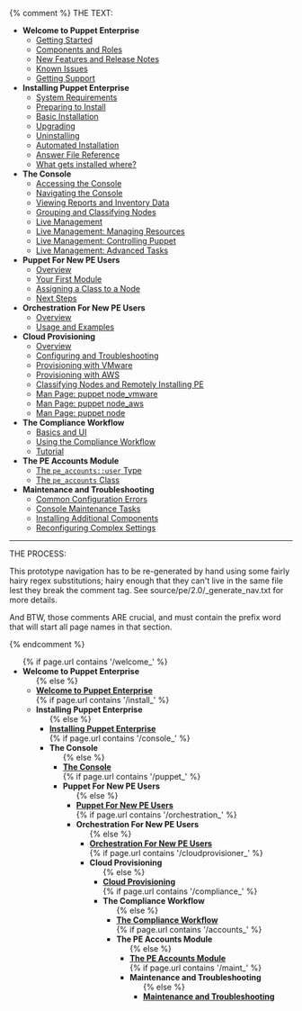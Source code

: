 {% comment %}
THE TEXT:

- **Welcome to Puppet Enterprise** <!-- welcome -->
    - [Getting Started](./welcome_getting_started.html)
    - [Components and Roles](./welcome_roles.html)
    - [New Features and Release Notes](./welcome_whats_new.html)
    - [Known Issues](./welcome_known_issues.html)
    - [Getting Support](./welcome_getting_support.html)
- **Installing Puppet Enterprise** <!-- install -->
    - [System Requirements](./install_system_requirements.html)
    - [Preparing to Install](./install_preparing.html)
    - [Basic Installation](./install_basic.html)
    - [Upgrading](./install_upgrading.html)
    - [Uninstalling](./install_uninstalling.html)
    - [Automated Installation](./install_automated.html)
    - [Answer File Reference](./install_answer_file_reference.html)
    - [What gets installed where?](./install_what_and_where.html)
- **The Console** <!-- console -->
    - [Accessing the Console](./console_accessing.html)
    - [Navigating the Console](./console_navigating.html)
    - [Viewing Reports and Inventory Data](./console_reports.html)
    - [Grouping and Classifying Nodes](./console_classes_groups.html)
    - [Live Management](./console_live.html)
    - [Live Management: Managing Resources](./console_live_resources.html)
    - [Live Management: Controlling Puppet](./console_live_puppet.html)
    - [Live Management: Advanced Tasks](./console_live_advanced.html)
- **Puppet For New PE Users** <!-- puppet -->
    - [Overview](./puppet_overview.html)
    - [Your First Module](./puppet_first_module.html)
    - [Assigning a Class to a Node](./puppet_classifying.html)
    - [Next Steps](./puppet_next_steps.html)
- **Orchestration For New PE Users** <!-- orchestration -->
    - [Overview](./orchestration_overview.html)
    - [Usage and Examples](./orchestration_usage.html)
- **Cloud Provisioning** <!-- cloudprovisioner -->
    - [Overview](./cloudprovisioner_overview.html)
    - [Configuring and Troubleshooting](./cloudprovisioner_configuring.html)
    - [Provisioning with VMware](./cloudprovisioner_vmware.html)
    - [Provisioning with AWS](./cloudprovisioner_aws.html)
    - [Classifying Nodes and Remotely Installing PE](./cloudprovisioner_classifying_installing.html)
    - [Man Page: puppet node_vmware](./cloudprovisioner_man_node_vmware.html)
    - [Man Page: puppet node_aws](./cloudprovisioner_man_node_aws.html)
    - [Man Page: puppet node](./cloudprovisioner_man_node.html)
- **The Compliance Workflow** <!-- compliance -->
    - [Basics and UI](./compliance_basics.html)
    - [Using the Compliance Workflow](./compliance_using.html)
    - [Tutorial](./compliance_tutorial.html)
- **The PE Accounts Module** <!-- accounts -->
    - [The `pe_accounts::user` Type](./accounts_user_type.html)
    - [The `pe_accounts` Class](./accounts_class.html)
- **Maintenance and Troubleshooting** <!-- maint -->
    - [Common Configuration Errors](./maint_common_config_errors.html)
    - [Console Maintenance Tasks](./maint_maintaining_console.html)
    - [Installing Additional Components](./maint_installing_additional.html)
    - [Reconfiguring Complex Settings](./maint_reconfiguring.html)



-------

THE PROCESS:

This prototype navigation has to be re-generated by hand using some fairly hairy regex substitutions; hairy enough that they can't live in the same file lest they break the comment tag. See source/pe/2.0/_generate_nav.txt for more details. 

And BTW, those comments ARE crucial, and must contain the prefix word that will start all page names in that section. 

{% endcomment %}

<ul>
  {% if page.url contains '/welcome_' %}<li class="currentsection"><strong>Welcome to Puppet Enterprise</strong><ul>{% else %}<li><strong><a href="./welcome_getting_started.html">Welcome to Puppet Enterprise</a></strong><ul style="display: none;">{% endif %}
      {% if page.url contains 'welcome_getting_started.html' %}<li class="currentpage"><strong><em>Getting Started:</em></strong>{{ content | toc }}{% else %}<li><a href="./welcome_getting_started.html">Getting Started</a>{% endif %}</li>
      {% if page.url contains 'welcome_roles.html' %}<li class="currentpage"><strong><em>Components and Roles:</em></strong>{{ content | toc }}{% else %}<li><a href="./welcome_roles.html">Components and Roles</a>{% endif %}</li>
      {% if page.url contains 'welcome_whats_new.html' %}<li class="currentpage"><strong><em>New Features and Release Notes:</em></strong>{{ content | toc }}{% else %}<li><a href="./welcome_whats_new.html">New Features and Release Notes</a>{% endif %}</li>
      {% if page.url contains 'welcome_known_issues.html' %}<li class="currentpage"><strong><em>Known Issues:</em></strong>{{ content | toc }}{% else %}<li><a href="./welcome_known_issues.html">Known Issues</a>{% endif %}</li>
      {% if page.url contains 'welcome_getting_support.html' %}<li class="currentpage"><strong><em>Getting Support:</em></strong>{{ content | toc }}{% else %}<li><a href="./welcome_getting_support.html">Getting Support</a>{% endif %}</li>
    </ul>
  </li>
  {% if page.url contains '/install_' %}<li class="currentsection"><strong>Installing Puppet Enterprise</strong><ul>{% else %}<li><strong><a href="./install_system_requirements.html">Installing Puppet Enterprise</a></strong><ul style="display: none;">{% endif %}
      {% if page.url contains 'install_system_requirements.html' %}<li class="currentpage"><strong><em>System Requirements:</em></strong>{{ content | toc }}{% else %}<li><a href="./install_system_requirements.html">System Requirements</a>{% endif %}</li>
      {% if page.url contains 'install_preparing.html' %}<li class="currentpage"><strong><em>Preparing to Install:</em></strong>{{ content | toc }}{% else %}<li><a href="./install_preparing.html">Preparing to Install</a>{% endif %}</li>
      {% if page.url contains 'install_basic.html' %}<li class="currentpage"><strong><em>Basic Installation:</em></strong>{{ content | toc }}{% else %}<li><a href="./install_basic.html">Basic Installation</a>{% endif %}</li>
      {% if page.url contains 'install_upgrading.html' %}<li class="currentpage"><strong><em>Upgrading:</em></strong>{{ content | toc }}{% else %}<li><a href="./install_upgrading.html">Upgrading</a>{% endif %}</li>
      {% if page.url contains 'install_uninstalling.html' %}<li class="currentpage"><strong><em>Uninstalling:</em></strong>{{ content | toc }}{% else %}<li><a href="./install_uninstalling.html">Uninstalling</a>{% endif %}</li>
      {% if page.url contains 'install_automated.html' %}<li class="currentpage"><strong><em>Automated Installation:</em></strong>{{ content | toc }}{% else %}<li><a href="./install_automated.html">Automated Installation</a>{% endif %}</li>
      {% if page.url contains 'install_answer_file_reference.html' %}<li class="currentpage"><strong><em>Answer File Reference:</em></strong>{{ content | toc }}{% else %}<li><a href="./install_answer_file_reference.html">Answer File Reference</a>{% endif %}</li>
      {% if page.url contains 'install_what_and_where.html' %}<li class="currentpage"><strong><em>What gets installed where?:</em></strong>{{ content | toc }}{% else %}<li><a href="./install_what_and_where.html">What gets installed where?</a>{% endif %}</li>
    </ul>
  </li>
  {% if page.url contains '/console_' %}<li class="currentsection"><strong>The Console</strong><ul>{% else %}<li><strong><a href="./console_accessing.html">The Console</a></strong><ul style="display: none;">{% endif %}
      {% if page.url contains 'console_accessing.html' %}<li class="currentpage"><strong><em>Accessing the Console:</em></strong>{{ content | toc }}{% else %}<li><a href="./console_accessing.html">Accessing the Console</a>{% endif %}</li>
      {% if page.url contains 'console_navigating.html' %}<li class="currentpage"><strong><em>Navigating the Console:</em></strong>{{ content | toc }}{% else %}<li><a href="./console_navigating.html">Navigating the Console</a>{% endif %}</li>
      {% if page.url contains 'console_reports.html' %}<li class="currentpage"><strong><em>Viewing Reports and Inventory Data:</em></strong>{{ content | toc }}{% else %}<li><a href="./console_reports.html">Viewing Reports and Inventory Data</a>{% endif %}</li>
      {% if page.url contains 'console_classes_groups.html' %}<li class="currentpage"><strong><em>Grouping and Classifying Nodes:</em></strong>{{ content | toc }}{% else %}<li><a href="./console_classes_groups.html">Grouping and Classifying Nodes</a>{% endif %}</li>
      {% if page.url contains 'console_live.html' %}<li class="currentpage"><strong><em>Live Management:</em></strong>{{ content | toc }}{% else %}<li><a href="./console_live.html">Live Management</a>{% endif %}</li>
      {% if page.url contains 'console_live_resources.html' %}<li class="currentpage"><strong><em>Live Management: Managing Resources:</em></strong>{{ content | toc }}{% else %}<li><a href="./console_live_resources.html">Live Management: Managing Resources</a>{% endif %}</li>
      {% if page.url contains 'console_live_puppet.html' %}<li class="currentpage"><strong><em>Live Management: Controlling Puppet:</em></strong>{{ content | toc }}{% else %}<li><a href="./console_live_puppet.html">Live Management: Controlling Puppet</a>{% endif %}</li>
      {% if page.url contains 'console_live_advanced.html' %}<li class="currentpage"><strong><em>Live Management: Advanced Tasks:</em></strong>{{ content | toc }}{% else %}<li><a href="./console_live_advanced.html">Live Management: Advanced Tasks</a>{% endif %}</li>
    </ul>
  </li>
  {% if page.url contains '/puppet_' %}<li class="currentsection"><strong>Puppet For New PE Users</strong><ul>{% else %}<li><strong><a href="./puppet_overview.html">Puppet For New PE Users</a></strong><ul style="display: none;">{% endif %}
      {% if page.url contains 'puppet_overview.html' %}<li class="currentpage"><strong><em>Overview:</em></strong>{{ content | toc }}{% else %}<li><a href="./puppet_overview.html">Overview</a>{% endif %}</li>
      {% if page.url contains 'puppet_first_module.html' %}<li class="currentpage"><strong><em>Your First Module:</em></strong>{{ content | toc }}{% else %}<li><a href="./puppet_first_module.html">Your First Module</a>{% endif %}</li>
      {% if page.url contains 'puppet_classifying.html' %}<li class="currentpage"><strong><em>Assigning a Class to a Node:</em></strong>{{ content | toc }}{% else %}<li><a href="./puppet_classifying.html">Assigning a Class to a Node</a>{% endif %}</li>
      {% if page.url contains 'puppet_next_steps.html' %}<li class="currentpage"><strong><em>Next Steps:</em></strong>{{ content | toc }}{% else %}<li><a href="./puppet_next_steps.html">Next Steps</a>{% endif %}</li>
    </ul>
  </li>
  {% if page.url contains '/orchestration_' %}<li class="currentsection"><strong>Orchestration For New PE Users</strong><ul>{% else %}<li><strong><a href="./orchestration_overview.html">Orchestration For New PE Users</a></strong><ul style="display: none;">{% endif %}
      {% if page.url contains 'orchestration_overview.html' %}<li class="currentpage"><strong><em>Overview:</em></strong>{{ content | toc }}{% else %}<li><a href="./orchestration_overview.html">Overview</a>{% endif %}</li>
      {% if page.url contains 'orchestration_usage.html' %}<li class="currentpage"><strong><em>Usage and Examples:</em></strong>{{ content | toc }}{% else %}<li><a href="./orchestration_usage.html">Usage and Examples</a>{% endif %}</li>
    </ul>
  </li>
  {% if page.url contains '/cloudprovisioner_' %}<li class="currentsection"><strong>Cloud Provisioning</strong><ul>{% else %}<li><strong><a href="./cloudprovisioner_overview.html">Cloud Provisioning</a></strong><ul style="display: none;">{% endif %}
      {% if page.url contains 'cloudprovisioner_overview.html' %}<li class="currentpage"><strong><em>Overview:</em></strong>{{ content | toc }}{% else %}<li><a href="./cloudprovisioner_overview.html">Overview</a>{% endif %}</li>
      {% if page.url contains 'cloudprovisioner_configuring.html' %}<li class="currentpage"><strong><em>Configuring and Troubleshooting:</em></strong>{{ content | toc }}{% else %}<li><a href="./cloudprovisioner_configuring.html">Configuring and Troubleshooting</a>{% endif %}</li>
      {% if page.url contains 'cloudprovisioner_vmware.html' %}<li class="currentpage"><strong><em>Provisioning with VMware:</em></strong>{{ content | toc }}{% else %}<li><a href="./cloudprovisioner_vmware.html">Provisioning with VMware</a>{% endif %}</li>
      {% if page.url contains 'cloudprovisioner_aws.html' %}<li class="currentpage"><strong><em>Provisioning with AWS:</em></strong>{{ content | toc }}{% else %}<li><a href="./cloudprovisioner_aws.html">Provisioning with AWS</a>{% endif %}</li>
      {% if page.url contains 'cloudprovisioner_classifying_installing.html' %}<li class="currentpage"><strong><em>Classifying Nodes and Remotely Installing PE:</em></strong>{{ content | toc }}{% else %}<li><a href="./cloudprovisioner_classifying_installing.html">Classifying Nodes and Remotely Installing PE</a>{% endif %}</li>
      {% if page.url contains 'cloudprovisioner_man_node_vmware.html' %}<li class="currentpage"><strong><em>Man Page: puppet node_vmware:</em></strong>{{ content | toc }}{% else %}<li><a href="./cloudprovisioner_man_node_vmware.html">Man Page: puppet node_vmware</a>{% endif %}</li>
      {% if page.url contains 'cloudprovisioner_man_node_aws.html' %}<li class="currentpage"><strong><em>Man Page: puppet node_aws:</em></strong>{{ content | toc }}{% else %}<li><a href="./cloudprovisioner_man_node_aws.html">Man Page: puppet node_aws</a>{% endif %}</li>
      {% if page.url contains 'cloudprovisioner_man_node.html' %}<li class="currentpage"><strong><em>Man Page: puppet node:</em></strong>{{ content | toc }}{% else %}<li><a href="./cloudprovisioner_man_node.html">Man Page: puppet node</a>{% endif %}</li>
    </ul>
  </li>
  {% if page.url contains '/compliance_' %}<li class="currentsection"><strong>The Compliance Workflow</strong><ul>{% else %}<li><strong><a href="./compliance_basics.html">The Compliance Workflow</a></strong><ul style="display: none;">{% endif %}
      {% if page.url contains 'compliance_basics.html' %}<li class="currentpage"><strong><em>Basics and UI:</em></strong>{{ content | toc }}{% else %}<li><a href="./compliance_basics.html">Basics and UI</a>{% endif %}</li>
      {% if page.url contains 'compliance_using.html' %}<li class="currentpage"><strong><em>Using the Compliance Workflow:</em></strong>{{ content | toc }}{% else %}<li><a href="./compliance_using.html">Using the Compliance Workflow</a>{% endif %}</li>
      {% if page.url contains 'compliance_tutorial.html' %}<li class="currentpage"><strong><em>Tutorial:</em></strong>{{ content | toc }}{% else %}<li><a href="./compliance_tutorial.html">Tutorial</a>{% endif %}</li>
    </ul>
  </li>
  {% if page.url contains '/accounts_' %}<li class="currentsection"><strong>The PE Accounts Module</strong><ul>{% else %}<li><strong><a href="./accounts_user_type.html">The PE Accounts Module</a></strong><ul style="display: none;">{% endif %}
      {% if page.url contains 'accounts_user_type.html' %}<li class="currentpage"><strong><em>The <code>pe_accounts::user</code> Type:</em></strong>{{ content | toc }}{% else %}<li><a href="./accounts_user_type.html">The <code>pe_accounts::user</code> Type</a>{% endif %}</li>
      {% if page.url contains 'accounts_class.html' %}<li class="currentpage"><strong><em>The <code>pe_accounts</code> Class:</em></strong>{{ content | toc }}{% else %}<li><a href="./accounts_class.html">The <code>pe_accounts</code> Class</a>{% endif %}</li>
    </ul>
  </li>
  {% if page.url contains '/maint_' %}<li class="currentsection"><strong>Maintenance and Troubleshooting</strong><ul>{% else %}<li><strong><a href="./maint_common_config_errors.html">Maintenance and Troubleshooting</a></strong><ul style="display: none;">{% endif %}
      {% if page.url contains 'maint_common_config_errors.html' %}<li class="currentpage"><strong><em>Common Configuration Errors:</em></strong>{{ content | toc }}{% else %}<li><a href="./maint_common_config_errors.html">Common Configuration Errors</a>{% endif %}</li>
      {% if page.url contains 'maint_maintaining_console.html' %}<li class="currentpage"><strong><em>Console Maintenance Tasks:</em></strong>{{ content | toc }}{% else %}<li><a href="./maint_maintaining_console.html">Console Maintenance Tasks</a>{% endif %}</li>
      {% if page.url contains 'maint_installing_additional.html' %}<li class="currentpage"><strong><em>Installing Additional Components:</em></strong>{{ content | toc }}{% else %}<li><a href="./maint_installing_additional.html">Installing Additional Components</a>{% endif %}</li>
      {% if page.url contains 'maint_reconfiguring.html' %}<li class="currentpage"><strong><em>Reconfiguring Complex Settings:</em></strong>{{ content | toc }}{% else %}<li><a href="./maint_reconfiguring.html">Reconfiguring Complex Settings</a>{% endif %}</li>
    </ul>
  </li>
</ul>
